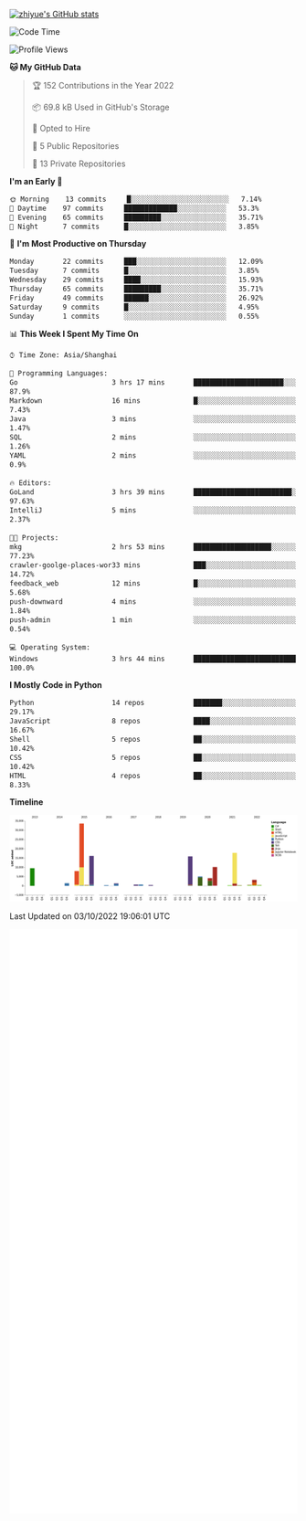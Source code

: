 
[![zhiyue's GitHub stats](https://github-readme-stats.vercel.app/api?username=zhiyue)](https://github.com/anuraghazra/github-readme-stats&&show_icons=true)

<!--START_SECTION:waka-->
![Code Time](http://img.shields.io/badge/Code%20Time-688%20hrs%2053%20mins-blue)

![Profile Views](http://img.shields.io/badge/Profile%20Views-2-blue)

**🐱 My GitHub Data** 

> 🏆 152 Contributions in the Year 2022
 > 
> 📦 69.8 kB Used in GitHub's Storage 
 > 
> 💼 Opted to Hire
 > 
> 📜 5 Public Repositories 
 > 
> 🔑 13 Private Repositories  
 > 
**I'm an Early 🐤** 

```text
🌞 Morning    13 commits     █░░░░░░░░░░░░░░░░░░░░░░░░   7.14% 
🌆 Daytime    97 commits     █████████████░░░░░░░░░░░░   53.3% 
🌃 Evening    65 commits     █████████░░░░░░░░░░░░░░░░   35.71% 
🌙 Night      7 commits      █░░░░░░░░░░░░░░░░░░░░░░░░   3.85%

```
📅 **I'm Most Productive on Thursday** 

```text
Monday       22 commits     ███░░░░░░░░░░░░░░░░░░░░░░   12.09% 
Tuesday      7 commits      █░░░░░░░░░░░░░░░░░░░░░░░░   3.85% 
Wednesday    29 commits     ████░░░░░░░░░░░░░░░░░░░░░   15.93% 
Thursday     65 commits     █████████░░░░░░░░░░░░░░░░   35.71% 
Friday       49 commits     ██████░░░░░░░░░░░░░░░░░░░   26.92% 
Saturday     9 commits      █░░░░░░░░░░░░░░░░░░░░░░░░   4.95% 
Sunday       1 commits      ░░░░░░░░░░░░░░░░░░░░░░░░░   0.55%

```


📊 **This Week I Spent My Time On** 

```text
⌚︎ Time Zone: Asia/Shanghai

💬 Programming Languages: 
Go                       3 hrs 17 mins       ██████████████████████░░░   87.9% 
Markdown                 16 mins             █░░░░░░░░░░░░░░░░░░░░░░░░   7.43% 
Java                     3 mins              ░░░░░░░░░░░░░░░░░░░░░░░░░   1.47% 
SQL                      2 mins              ░░░░░░░░░░░░░░░░░░░░░░░░░   1.26% 
YAML                     2 mins              ░░░░░░░░░░░░░░░░░░░░░░░░░   0.9%

🔥 Editors: 
GoLand                   3 hrs 39 mins       ████████████████████████░   97.63% 
IntelliJ                 5 mins              ░░░░░░░░░░░░░░░░░░░░░░░░░   2.37%

🐱‍💻 Projects: 
mkg                      2 hrs 53 mins       ███████████████████░░░░░░   77.23% 
crawler-goolge-places-wor33 mins             ███░░░░░░░░░░░░░░░░░░░░░░   14.72% 
feedback_web             12 mins             █░░░░░░░░░░░░░░░░░░░░░░░░   5.68% 
push-downward            4 mins              ░░░░░░░░░░░░░░░░░░░░░░░░░   1.84% 
push-admin               1 min               ░░░░░░░░░░░░░░░░░░░░░░░░░   0.54%

💻 Operating System: 
Windows                  3 hrs 44 mins       █████████████████████████   100.0%

```

**I Mostly Code in Python** 

```text
Python                   14 repos            ███████░░░░░░░░░░░░░░░░░░   29.17% 
JavaScript               8 repos             ████░░░░░░░░░░░░░░░░░░░░░   16.67% 
Shell                    5 repos             ██░░░░░░░░░░░░░░░░░░░░░░░   10.42% 
CSS                      5 repos             ██░░░░░░░░░░░░░░░░░░░░░░░   10.42% 
HTML                     4 repos             ██░░░░░░░░░░░░░░░░░░░░░░░   8.33%

```


**Timeline**

![Chart not found](https://raw.githubusercontent.com/zhiyue/zhiyue/main/charts/bar_graph.png) 


 Last Updated on 03/10/2022 19:06:01 UTC
<!--END_SECTION:waka-->

<!-- [![Top Langs](https://github-readme-stats.vercel.app/api/top-langs/?username=zhiyue)](https://github.com/anuraghazra/github-readme-stats) -->

![](./github-metrics.svg)

